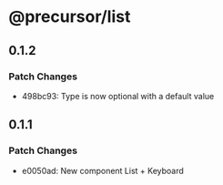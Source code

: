 # @precursor/list

## 0.1.2

### Patch Changes

-   498bc93: Type is now optional with a default value

## 0.1.1

### Patch Changes

-   e0050ad: New component List + Keyboard
